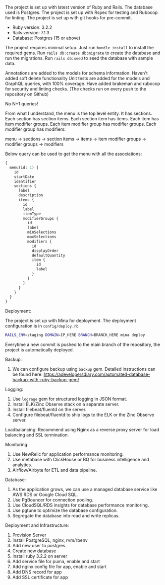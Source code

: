 The project is set up with latest version of Ruby and Rails. The database used is Postgres. The project is set up with Rspec for testing and Rubocop for linting. The project is set up with git hooks for pre-commit.

- Ruby version: 3.2.2
- Rails version: 7.1.3
- Database: Postgres (15 or above)

The project requires minimal setup. Just run `bundle install` to install the required gems. Run `rails db:create db:migrate` to create the database and run the migrations. Run `rails db:seed` to seed the database with sample data.

Annotations are added to the models for schema information.
Haven't added soft delete functionality
Unit tests are added for the models and GraphQL queries, with 100% coverage.
Have added brakeman and rubocop for security and linting checks. (The checks run on every push to the repository on Github)

No N+1 queries!

From what I understand, the menu is the top level entity. It has sections. Each section has section items. Each section item has items. Each item has item modifier groups. Each item modifier group has modifier groups. Each modifier group has modifiers:

menu -> sections -> section items -> items -> item modifier groups -> modifier groups -> modifiers

Below query can be used to get the menu with all the associations:

```graphql
{
  menu(id: 1) {
    id
    startDate
    identifier
    sections {
      label
      description
      items {
        id
        label
        itemType
        modifierGroups {
          id
          label
          minSelections
          maxSelections
          modifiers {
            id
            displayOrder
            defaultQuantity
            item {
              id
              label
            }
          }
        }
      }
    }
  }
}
```

Deployment:

The project is set up with Mina for deployment. The deployment configuration is in `config/deploy.rb`

```bash
RAILS_ENV=staging DOMAIN=IP_HERE BRANCH=BRANCH_HERE mina deploy
```

Everytime a new commit is pushed to the main branch of the repository, the project is automatically deployed.

Backup:

1. We can configure backup using `backup` gem. Detailed instructions can be found here: https://adevelopersdiary.com/automated-database-backup-with-ruby-backup-gem/

Logging:

1. Use `lograge` gem for structured logging in JSON format.
2. Install ELK/Zinc Observe stack on a separate server.
3. Install filebeat/fluentd on the server.
4. Configure filebeat/fluentd to ship logs to the ELK or the Zinc Observe server.

Loadbalancing:
Recommend using Nginx as a reverse proxy server for load balancing and SSL termination.

Monitoring:

1. Use NewRelic for application performance monitoring.
2. Use metabase with ClickHouse or BQ for business intelligence and analytics.
3. Airflow/Airbyte for ETL and data pipeline.

Database:

1. As the application grows, we can use a managed database service like AWS RDS or Google Cloud SQL.
2. Use PgBouncer for connection pooling.
3. Use CloudSQL/RDS insights for database performance monitoring.
4. Use pgtune to optimize the database configuration.
5. Segregate the database into read and write replicas.

Deployment and Infrastructure:

1. Provision Server
2. Install PostgreSQL, nginx, rvm/rbenv
3. Add new user to postgres
4. Create new database
5. Install ruby 3.2.2 on server
6. Add service file for puma, enable and start
7. Add nginx config file for app, enable and start
8. Add DNS record for app
9. Add SSL certificate for app
